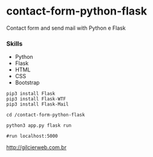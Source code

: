 # contact-form-python-flask
Contact form and send mail with Python e Flask

### Skills

* Python
* Flask
* HTML
* CSS
* Bootstrap


```shell
pip3 install Flask
pip3 install Flask-WTF
pip3 install Flask-Mail

cd /contact-form-python-flask

python3 app.py flask run

#run localhost:5000

```

http://gilcierweb.com.br